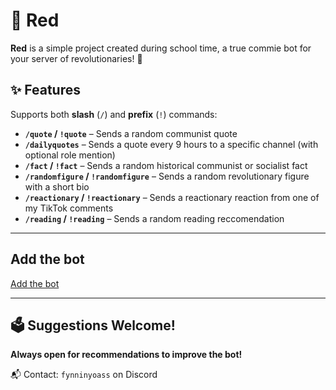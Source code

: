 # 🔴 Red

**Red** is a simple project created during school time, a true commie bot for your server of revolutionaries! 🚩

## ✨ Features

Supports both **slash** (`/`) and **prefix** (`!`) commands:

- **`/quote` / `!quote`** – Sends a random communist quote
- **`/dailyquotes`** – Sends a quote every 9 hours to a specific channel (with optional role mention)
- **`/fact` / `!fact`** – Sends a random historical communist or socialist fact
- **`/randomfigure` / `!randomfigure`** – Sends a random revolutionary figure with a short bio
- **`/reactionary` / `!reactionary`** – Sends a reactionary reaction from one of my TikTok comments
- **`/reading` / `!reading`** – Sends a random reading reccomendation

---

## Add the bot
[Add the bot](https://discord.com/oauth2/authorize?client_id=1376840332578132069&permissions=0&integration_type=0&scope=bot+applications.commands)

---

## 🗳️ Suggestions Welcome!

**Always open for recommendations to improve the bot!**

📬 Contact: `fynninyoass` on Discord
